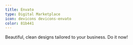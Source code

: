 ```yaml
---
title: Envato
type: Digital Marketplace
icon: devicons devicons-envato
color: 81b441
---
```


Beautiful, clean designs tailored to your business. Do it now!

